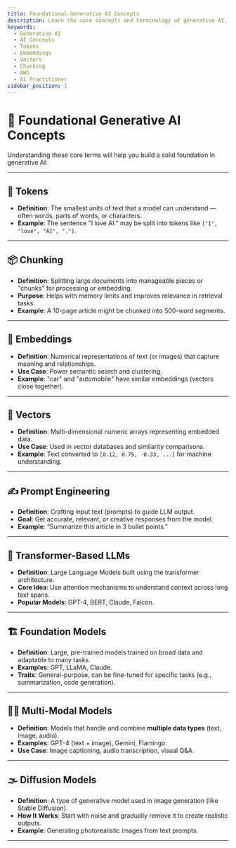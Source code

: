 ```yaml
---
title: Foundational Generative AI Concepts
description: Learn the core concepts and terminology of generative AI, including tokens, chunking, embeddings, and vectors, for the AWS AI Practitioner exam.
keywords:
  - Generative AI
  - AI Concepts
  - Tokens
  - Embeddings
  - Vectors
  - Chunking
  - AWS
  - AI Practitioner
sidebar_position: 1
---
```


# 🧠 Foundational Generative AI Concepts

Understanding these core terms will help you build a solid foundation in generative AI:

---

## 🧩 Tokens

- **Definition**: The smallest units of text that a model can understand — often words, parts of words, or characters.
- **Example**: The sentence "I love AI." may be split into tokens like `["I", "love", "AI", "."]`.

---

## 📦 Chunking

- **Definition**: Splitting large documents into manageable pieces or "chunks" for processing or embedding.
- **Purpose**: Helps with memory limits and improves relevance in retrieval tasks.
- **Example**: A 10-page article might be chunked into 500-word segments.

---

## 📌 Embeddings

- **Definition**: Numerical representations of text (or images) that capture meaning and relationships.
- **Use Case**: Power semantic search and clustering.
- **Example**: "car" and "automobile" have similar embeddings (vectors close together).

---

## 🧭 Vectors

- **Definition**: Multi-dimensional numeric arrays representing embedded data.
- **Use Case**: Used in vector databases and similarity comparisons.
- **Example**: Text converted to `[0.12, 0.75, -0.33, ...]` for machine understanding.

---

## ✍️ Prompt Engineering

- **Definition**: Crafting input text (prompts) to guide LLM output.
- **Goal**: Get accurate, relevant, or creative responses from the model.
- **Example**: “Summarize this article in 3 bullet points.”

---

## 🔁 Transformer-Based LLMs

- **Definition**: Large Language Models built using the transformer architecture.
- **Core Idea**: Use attention mechanisms to understand context across long text spans.
- **Popular Models**: GPT-4, BERT, Claude, Falcon.

---

## 🏗️ Foundation Models

- **Definition**: Large, pre-trained models trained on broad data and adaptable to many tasks.
- **Examples**: GPT, LLaMA, Claude.
- **Traits**: General-purpose, can be fine-tuned for specific tasks (e.g., summarization, code generation).

---

## 🧑‍🎨 Multi-Modal Models

- **Definition**: Models that handle and combine **multiple data types** (text, image, audio).
- **Examples**: GPT-4 (text + image), Gemini, Flamingo.
- **Use Case**: Image captioning, audio transcription, visual Q&A.

---

## 🌫️ Diffusion Models

- **Definition**: A type of generative model used in image generation (like Stable Diffusion).
- **How It Works**: Start with noise and gradually remove it to create realistic outputs.
- **Example**: Generating photorealistic images from text prompts.

---
